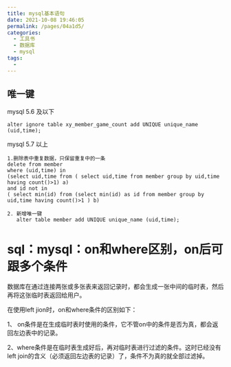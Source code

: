 ```yaml
---
title: mysql基本语句
date: 2021-10-08 19:46:05
permalink: /pages/04a1d5/
categories:
  - 工具书
  - 数据库
  - mysql
tags:
  - 
---
```



## 唯一键

mysql 5.6 及以下

```
alter ignore table xy_member_game_count add UNIQUE unique_name (uid,time);
```

mysql 5.7 以上

```
1.删除表中重复数据，只保留重复中的一条
delete from member
where (uid,time) in
(select uid,time from ( select uid,time from member group by uid,time having count()>1) a)
and id not in
( select min(id) from (select min(id) as id from member group by uid,time having count()>1 ) b)

2. 新增唯一键
   alter table member add UNIQUE unique_name (uid,time);
```



# sql：mysql：on和where区别，on后可跟多个条件

数据库在通过连接两张或多张表来返回记录时，都会生成一张中间的临时表，然后再将这张临时表返回给用户。

在使用left jion时，on和where条件的区别如下：

1、 on条件是在生成临时表时使用的条件，它不管on中的条件是否为真，都会返回左边表中的记录。

2、where条件是在临时表生成好后，再对临时表进行过滤的条件。这时已经没有left join的含义（必须返回左边表的记录）了，条件不为真的就全部过滤掉。

